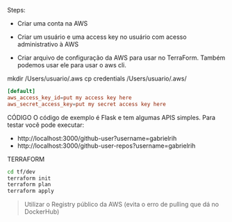 Steps:
- Criar uma conta na AWS

- Criar um usuário e uma access key no usuário com acesso administrativo à AWS

- Criar arquivo de configuração da AWS para usar no TerraForm.
Também podemos usar ele para usar o aws cli.

mkdir /Users/usuario/.aws
cp credentials /Users/usuario/.aws/

```conf
[default]
aws_access_key_id=put my access key here
aws_secret_access_key=put my secret access key here
```

CÓDIGO
O código de exemplo é Flask e tem algumas APIS simples.
Para testar você pode executar:

- http://localhost:3000/github-user?username=gabrielrih
- http://localhost:3000/github-user-repos?username=gabrielrih


TERRAFORM
```sh
cd tf/dev
terraform init
terraform plan
terraform apply
```

> Utilizar o Registry público da AWS (evita o erro de pulling que dá no DockerHub)
